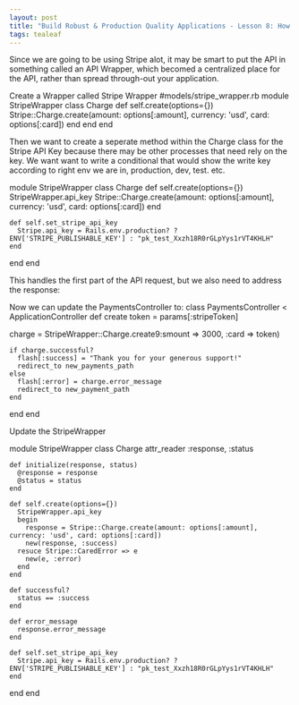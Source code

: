 ```yaml
---
layout: post
title: "Build Robust & Production Quality Applications - Lesson 8: How to Build API Wrappers"
tags: tealeaf
---
```

Since we are going to be using Stripe alot, it may be smart to put the API in something called an API Wrapper, which becomed a centralized place for the API, rather than spread through-out your application.

Create a Wrapper called Stripe Wrapper
#models/stripe_wrapper.rb
module StripeWrapper
  class Charge
    def self.create(options={})
      Stripe::Charge.create(amount: options[:amount], currency: 'usd', card: options[:card])
    end
  end
end


Then we want to create a seperate method within the Charge class for the Stripe API Key because there may be other processes that need rely on the key. We want want to write a conditional that would show the write key according to right env we are in, production, dev, test. etc.

module StripeWrapper
  class Charge
    def self.create(options={})
      StripeWrapper.api_key
      Stripe::Charge.create(amount: options[:amount], currency: 'usd', card: options[:card])
    end

    def self.set_stripe_api_key
      Stripe.api_key = Rails.env.production? ? ENV['STRIPE_PUBLISHABLE_KEY'] : "pk_test_Xxzh18R0rGLpYys1rVT4KHLH"
    end
  end
end

This handles the first part of the API request, but we also need to address the response:

Now we can update the PaymentsController to:
class PaymentsController < ApplicationController
def create
  token  = params[:stripeToken]

  charge = StripeWrapper::Charge.create9:smount => 3000, :card => token)

    if charge.successful?
      flash[:success] = "Thank you for your generous support!"
      redirect_to new_payments_path
    else
      flash[:error] = charge.error_message
      redirect_to new_payment_path
    end
  end
end

Update the StripeWrapper

module StripeWrapper
  class Charge
    attr_reader :response, :status

    def initialize(response, status)
      @response = response
      @status = status
    end

    def self.create(options={})
      StripeWrapper.api_key
      begin
        response = Stripe::Charge.create(amount: options[:amount], currency: 'usd', card: options[:card])
        new(response, :success)
      resuce Stripe::CaredError => e
        new(e, :error)
      end
    end

    def successful?
      status == :success
    end

    def error_message
      response.error_message
    end

    def self.set_stripe_api_key
      Stripe.api_key = Rails.env.production? ? ENV['STRIPE_PUBLISHABLE_KEY'] : "pk_test_Xxzh18R0rGLpYys1rVT4KHLH"
    end
  end
end
